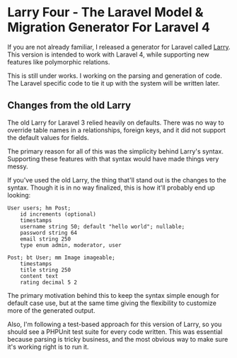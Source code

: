# Larry Four - The Laravel Model & Migration Generator For Laravel 4

If you are not already familiar, I released a generator for Laravel called <a href="https://github.com/XCMer/larry-laravel-generator">Larry</a>. This version is intended to work with Laravel 4, while supporting new features like polymorphic relations.

This is still under works. I working on the parsing and generation of code. The Laravel specific
code to tie it up with the system will be written later.


## Changes from the old Larry

The old Larry for Laravel 3 relied heavily on defaults. There was no way to override table names
in a relationships, foreign keys, and it did not support the default values for fields.

The primary reason for all of this was the simplicity behind Larry's syntax. Supporting these
features with that syntax would have made things very messy.

If you've used the old Larry, the thing that'll stand out is the changes to the syntax. Though it
is in no way finalized, this is how it'll probably end up looking:

    User users; hm Post;
        id increments (optional)
        timestamps
        username string 50; default "hello world"; nullable;
        password string 64
        email string 250
        type enum admin, moderator, user

    Post; bt User; mm Image imageable;
        timestamps
        title string 250
        content text
        rating decimal 5 2

The primary motivation behind this to keep the syntax simple enough for default case use, but at the
same time giving the flexibility to customize more of the generated output.

Also, I'm following a test-based approach for this version of Larry, so you should see a PHPUnit
test suite for every code written. This was essential because parsing is tricky business, and the
most obvious way to make sure it's working right is to run it.